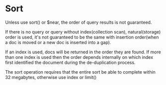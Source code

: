 # Sort

Unless use sort() or $near, the order of query results is not guaranteed.

If there is no query or query without index(collection scan), natural(storage) order is used, it's not guaranteed to be the same with insertion order(when a doc is moved or a new doc is inserted into a gap).

If an index is used, docs will be returned in the order they are found. If more than one index is used then the order depends internally on which index first identified the document during the de-duplication process.

The sort operation requires that the entire sort be able to complete within 32 megabytes, otherwise use index or limit()
